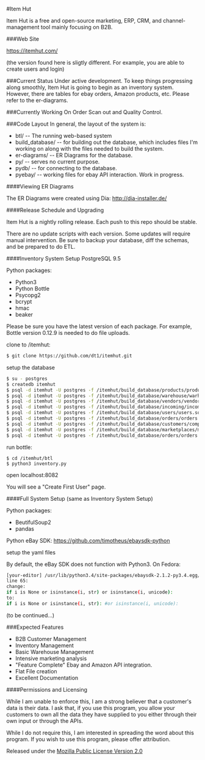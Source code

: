 #Item Hut

Item Hut is a free and open-source marketing, ERP, CRM, and channel-management tool mainly focusing on B2B.

###Web Site

https://itemhut.com/

(the version found here is sligtly different. For example, you are able to create users and login)

###Current Status
Under active development. To keep things progressing along smoothly, Item Hut is going to begin as an inventory system. However, there are tables for ebay orders, Amazon products, etc. Please refer to the er-diagrams.

###Currently Working On
Order Scan out and Quality Control.

###Code Layout
In general, the layout of the system is:

* btl/ -- The running web-based system
* build_database/ -- for building out the database, which includes files I'm working on along with the files needed to build the system.
* er-diagrams/ -- ER Diagrams for the database.
* py/ -- serves no current purpose.
* pydb/ -- for connecting to the database.
* pyebay/ -- working files for ebay API interaction. Work in progress.

####Viewing ER Diagrams

The ER Diagrams were created using Dia:
http://dia-installer.de/

####Release Schedule and Upgrading

Item Hut is a nightly rolling release. Each push to this repo should be stable.

There are no update scripts with each version. Some updates will require manual intervention. Be sure to backup your database, diff the schemas, and be prepared to do ETL.

####Inventory System Setup
PostgreSQL 9.5

Python packages:
* Python3
* Python Bottle
* Psycopg2
* bcrypt
* hmac
* beaker

Please be sure you have the latest version of each package.
For example, Bottle version 0.12.9 is needed to do file uploads.

clone to /itemhut:
```bash
$ git clone https://github.com/dt1/itemhut.git
```

setup the database
```bash
$ su - postgres
$ createdb itemhut
$ psql -d itemhut -U postgres -f /itemhut/build_database/products/products.sql 
$ psql -d itemhut -U postgres -f /itemhut/build_database/warehouse/warhouse.sql 
$ psql -d itemhut -U postgres -f /itemhut/build_database/vendors/vendors.sql
$ psql -d itemhut -U postgres -f /itemhut/build_database/incoming/incoming.sql
$ psql -d itemhut -U postgres -f /itemhut/build_database/users/users.sql
$ psql -d itemhut -U postgres -f /itemhut/build_database/orders/orders.sql
$ psql -d itemhut -U postgres -f /itemhut/build_database/customers/company.sql
$ psql -d itemhut -U postgres -f /itemhut/build_database/marketplaces/marketplace.sql
$ psql -d itemhut -U postgres -f /itemhut/build_database/orders/orders.sql
```

run bottle:
```
$ cd /itemhut/btl
$ python3 inventory.py
```

open localhost:8082

You will see a "Create First User" page.

####Full System Setup
(same as Inventory System Setup)

Python packages:
* BeutifulSoup2
* pandas

Python eBay SDK:
https://github.com/timotheus/ebaysdk-python

setup the yaml files

By default, the eBay SDK does not function with Python3. On Fedora:

```bash
[your-editor] /usr/lib/python3.4/site-packages/ebaysdk-2.1.2-py3.4.egg/ebaysdk/response.py
line 65:
change:
if i is None or isinstance(i, str) or isinstance(i, unicode):
to:
if i is None or isinstance(i, str): #or isinstance(i, unicode):
```

(to be continued...)

###Expected Features
* B2B Customer Management
* Inventory Management
* Basic Warehouse Management
* Intensive marketing analysis
* "Feature Complete" Ebay and Amazon API integration.
* Flat File creation
* Excellent Documentation

####Permissions and Licensing

While I am unable to enforce this, I am a strong believer that a customer's data is their data. I ask that, if you use this program, you allow your customers to own all the data they have supplied to you either through their own input or through the APIs.

While I do not require this, I am interested in spreading the word about this program. If you wish to use this program, please offer attribution.

Released under the [Mozilla Public License
Version 2.0](http://www.mozilla.org/MPL/2.0/)
